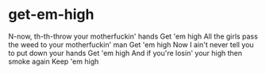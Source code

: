 # get-em-high
N-now, th-th-throw your motherfuckin' hands
Get 'em high
All the girls pass the weed to your motherfuckin' man
Get 'em high
Now I ain't never tell you to put down your hands
Get 'em high
And if you're losin' your high then smoke again
Keep 'em high
